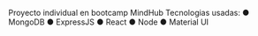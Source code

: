 Proyecto individual en bootcamp MindHub
Tecnologias usadas:
● MongoDB
● ExpressJS
● React
● Node
● Material UI
